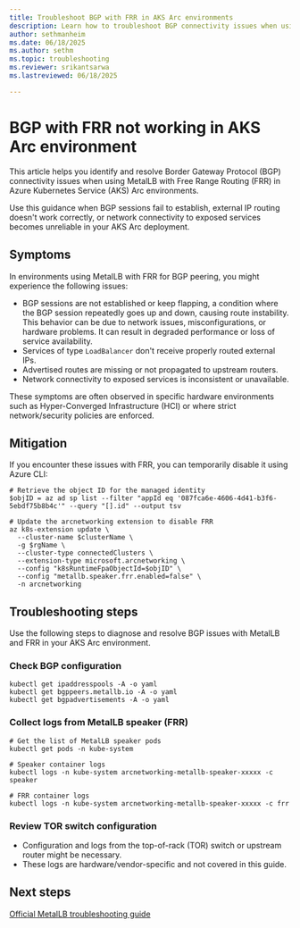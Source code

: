 ```yaml
---
title: Troubleshoot BGP with FRR in AKS Arc environments
description: Learn how to troubleshoot BGP connectivity issues when using MetalLB with FRR in AKS Arc deployments.
author: sethmanheim
ms.date: 06/18/2025
ms.author: sethm
ms.topic: troubleshooting
ms.reviewer: srikantsarwa
ms.lastreviewed: 06/18/2025

---
```


# BGP with FRR not working in AKS Arc environment

This article helps you identify and resolve Border Gateway Protocol (BGP) connectivity issues when using MetalLB with Free Range Routing (FRR) in Azure Kubernetes Service (AKS) Arc environments.

Use this guidance when BGP sessions fail to establish, external IP routing doesn't work correctly, or network connectivity to exposed services becomes unreliable in your AKS Arc deployment.

## Symptoms

In environments using MetalLB with FRR for BGP peering, you might experience the following issues:

- BGP sessions are not established or keep flapping, a condition where the BGP session repeatedly goes up and down, causing route instability. This behavior can be due to network issues, misconfigurations, or hardware problems. It can result in degraded performance or loss of service availability.
- Services of type `LoadBalancer` don't receive properly routed external IPs.
- Advertised routes are missing or not propagated to upstream routers.
- Network connectivity to exposed services is inconsistent or unavailable.

These symptoms are often observed in specific hardware environments such as Hyper-Converged Infrastructure (HCI) or where strict network/security policies are enforced.

## Mitigation

If you encounter these issues with FRR, you can temporarily disable it using Azure CLI:

```azurecli
# Retrieve the object ID for the managed identity
$objID = az ad sp list --filter "appId eq '087fca6e-4606-4d41-b3f6-5ebdf75b8b4c'" --query "[].id" --output tsv

# Update the arcnetworking extension to disable FRR
az k8s-extension update \
  --cluster-name $clusterName \
  -g $rgName \
  --cluster-type connectedClusters \
  --extension-type microsoft.arcnetworking \
  --config "k8sRuntimeFpaObjectId=$objID" \
  --config "metallb.speaker.frr.enabled=false" \
  -n arcnetworking
```

## Troubleshooting steps

Use the following steps to diagnose and resolve BGP issues with MetalLB and FRR in your AKS Arc environment.

### Check BGP configuration

```azurecli
kubectl get ipaddresspools -A -o yaml
kubectl get bgppeers.metallb.io -A -o yaml
kubectl get bgpadvertisements -A -o yaml
```

### Collect logs from MetalLB speaker (FRR)

```azurecli
# Get the list of MetalLB speaker pods
kubectl get pods -n kube-system

# Speaker container logs
kubectl logs -n kube-system arcnetworking-metallb-speaker-xxxxx -c speaker

# FRR container logs
kubectl logs -n kube-system arcnetworking-metallb-speaker-xxxxx -c frr
```

### Review TOR switch configuration

- Configuration and logs from the top-of-rack (TOR) switch or upstream router might be necessary.
- These logs are hardware/vendor-specific and not covered in this guide.

## Next steps

[Official MetalLB troubleshooting guide](https://metallb.universe.tf/troubleshooting/#with-frr)

